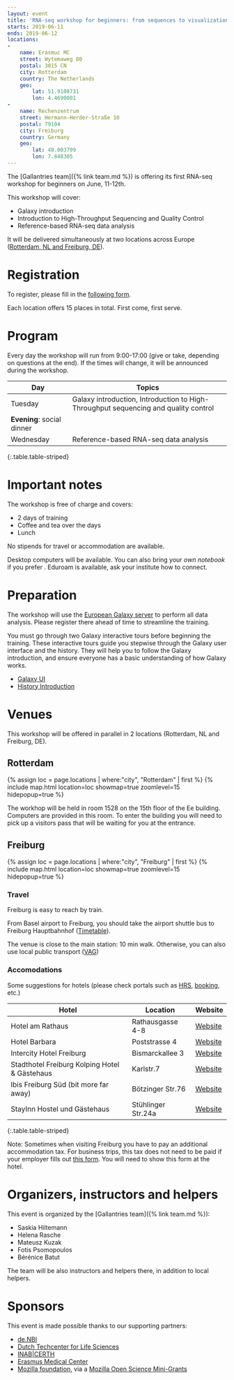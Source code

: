 ```yaml
---
layout: event
title: 'RNA-seq workshop for beginners: from sequences to visualization using Galaxy'
starts: 2019-06-11
ends: 2019-06-12
locations:
-
    name: Erasmuc MC
    street: Wytemaweg 80
    postal: 3015 CN
    city: Rotterdam
    country: The Netherlands
    geo:
        lat: 51.9108731
        lon: 4.4690001
-
    name: Rechenzentrum
    street: Hermann-Herder-Straße 10
    postal: 79104
    city: Freiburg
    country: Germany
    geo:
        lat: 48.003799
        lon: 7.848305
---
```


The [Gallantries team]({% link team.md %}) is offering its first RNA-seq workshop for beginners on June, 11-12th.

This workshop will cover:
- Galaxy introduction
- Introduction to High-Throughput Sequencing and Quality Control
- Reference-based RNA-seq data analysis

It will be delivered simultaneously at two locations across Europe ([Rotterdam, NL and Freiburg, DE](#venues)).

# Registration

To register, please fill in the [following form](https://forms.gle/K5SXtzg88iug1RgB9).

Each location offers 15 places in total. First come, first serve.

# Program

Every day the workshop will run from 9:00-17:00 (give or take, depending on questions at the end). If the times will change, it will be announced during the workshop.

Day | Topics
--- | ---
Tuesday  | Galaxy introduction, Introduction to High-Throughput sequencing and quality control
 | **Evening**: social dinner
Wednesday | Reference-based RNA-seq data analysis
{:.table.table-striped}

# Important notes

The workshop is free of charge and covers:

- 2 days of training
- Coffee and tea over the days
- Lunch

No stipends for travel or accommodation are available.

Desktop computers will be available. You can also bring your *own notebook* if you prefer . Eduroam is available, ask your institute how to connect.

# Preparation

The workshop will use the [European Galaxy server](https://usegalaxy.eu) to perform all data analysis. Please register there ahead of time to streamline the training.

You must go through two Galaxy interactive tours before beginning the training.
These interactive tours guide you stepwise through the Galaxy user interface
and the history. They will help you to follow the Galaxy introduction, and
ensure everyone has a basic understanding of how Galaxy works.

- [Galaxy UI](https://usegalaxy.eu/tours/core.galaxy_ui)
- [History Introduction](https://usegalaxy.eu/tours/core.history)

# Venues

This workshop will be offered in parallel in 2 locations (Rotterdam, NL and Freiburg, DE).

## Rotterdam

{% assign loc = page.locations | where:"city", "Rotterdam" | first %}
{% include map.html location=loc showmap=true zoomlevel=15 hidepopup=true %}

The workhop will be held in room 1528 on the 15th floor of the Ee building. Computers are provided in this room. To enter the building you will need to pick up a visitors pass that will be waiting for you at the entrance.

## Freiburg

{% assign loc = page.locations | where:"city", "Freiburg" | first %}
{% include map.html location=loc showmap=true zoomlevel=15 hidepopup=true %}

### Travel

Freiburg is easy to reach by train.

From Basel airport to Freiburg, you should take the airport shuttle bus to Freiburg Hauptbahnhof ([Timetable](https://www.freiburger-reisedienst.de/en/airportbus/timetable.php)).

The venue is close to the main station: 10 min walk. Otherwise, you can also use local public transport ([VAG](https://www.vag-freiburg.de/))

### Accomodations

Some suggestions for hotels (please check portals such as [HRS](https://www.hrs.com), [booking](https://www.booking.com/), etc.)

Hotel                                         | Location           | Website
--------------------------------------------- | ------------------ | ----------
Hotel am Rathaus                              | Rathausgasse 4-8   | [Website](http://www.am-rathaus.de/)
Hotel Barbara                                 | Poststrasse 4      | [Website](http://www.hotel-barbara.de/)
Intercity Hotel Freiburg                      | Bismarckallee 3    | [Website](http://de.intercityhotel.com/Freiburg/InterCityHotel-Freiburg)
Stadthotel Freiburg Kolping Hotel & Gästehaus | Karlstr.7          | [Website](http://www.hotel-freiburg.de/)
Ibis Freiburg Süd (bit more far away)         | Bötzinger Str.76   | [Website](http://www.accorhotels.com/de/hotel-2656-ibis-budget-freiburg-sued/index.shtml)
StayInn Hostel und Gästehaus                  | Stühlinger Str.24a | [Website](http://www.stayinn-freiburg.de/hostel-und-gaestehaus/)
{:.table.table-striped}

Note: Sometimes when visiting Freiburg you have to pay an additional accommodation tax. For business trips, this tax does not need to be paid if your employer fills out [this form](http://www.freiburg.de/servicebw/UebernachtungSt_Arbeitgeberbescheinigung.pdf). You will need to show this form at the hotel.

# Organizers, instructors and helpers

This event is organized by the [Gallantries team]({% link team.md %}):

- Saskia Hiltemann
- Helena Rasche
- Mateusz Kuzak
- Fotis Psomopoulos
- Bérénice Batut

The team will be also instructors and helpers there, in addition to local helpers.

# Sponsors

This event is made possible thanks to our supporting partners:

- [de.NBI](https://www.denbi.de/)
- [Dutch Techcenter for Life Sciences](https://www.dtls.nl/)
- [INAB|CERTH](http://inab.certh.gr)
- [Erasmus Medical Center](https://www.erasmusmc.nl)
- [Mozilla foundation](https://foundation.mozilla.org/en/), via a [Mozilla Open Science Mini-Grants](https://foundation.mozilla.org/en/awards/)

